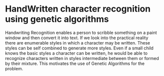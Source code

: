 # HandWritten character recognition using genetic algorithms
 
Handwriting Recognition enables a person to scribble something on a paint window and then convert it into text.
If we look into the practical reality there are enumerable styles in which a character may be written.
These styles can be self combined to generate more styles.
Even if a small child knows the basic styles a character can be written,
he would be able to recognize characters written in styles intermediate between them or formed by their mixture.
This motivates the use of Genetic Algorithms for the problem.
